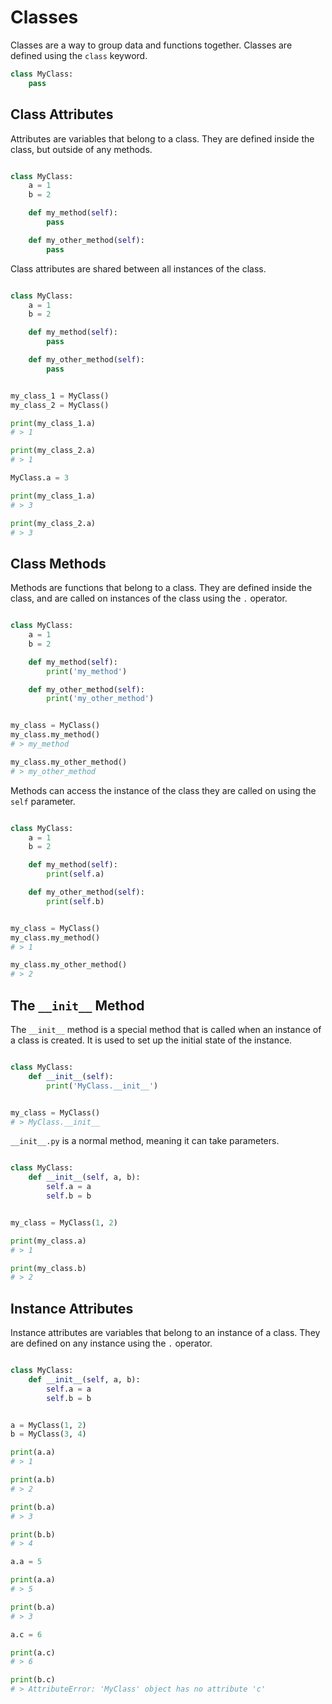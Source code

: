 # Classes

Classes are a way to group data and functions together. Classes are defined using the `class` keyword.

```python
class MyClass:
    pass
```

## Class Attributes

Attributes are variables that belong to a class. They are defined inside the class, but outside of any methods.

```python

class MyClass:
    a = 1
    b = 2

    def my_method(self):
        pass

    def my_other_method(self):
        pass
```

Class attributes are shared between all instances of the class.

```python

class MyClass:
    a = 1
    b = 2

    def my_method(self):
        pass

    def my_other_method(self):
        pass


my_class_1 = MyClass()
my_class_2 = MyClass()

print(my_class_1.a)
# > 1

print(my_class_2.a)
# > 1

MyClass.a = 3

print(my_class_1.a)
# > 3

print(my_class_2.a)
# > 3
```

## Class Methods

Methods are functions that belong to a class. They are defined inside the class, and are called on instances of the
class using the `.` operator.

```python

class MyClass:
    a = 1
    b = 2

    def my_method(self):
        print('my_method')

    def my_other_method(self):
        print('my_other_method')


my_class = MyClass()
my_class.my_method()
# > my_method

my_class.my_other_method()
# > my_other_method
```

Methods can access the instance of the class they are called on using the `self` parameter.

```python

class MyClass:
    a = 1
    b = 2

    def my_method(self):
        print(self.a)

    def my_other_method(self):
        print(self.b)


my_class = MyClass()
my_class.my_method()
# > 1

my_class.my_other_method()
# > 2
```

## The `__init__` Method

The `__init__` method is a special method that is called when an instance of a class is created. It is used to set up
the initial state of the instance.

```python

class MyClass:
    def __init__(self):
        print('MyClass.__init__')


my_class = MyClass()
# > MyClass.__init__
```

`__init__.py` is a normal method, meaning it can take parameters.

```python

class MyClass:
    def __init__(self, a, b):
        self.a = a
        self.b = b


my_class = MyClass(1, 2)

print(my_class.a)
# > 1

print(my_class.b)
# > 2
```

## Instance Attributes

Instance attributes are variables that belong to an instance of a class. They are defined on any instance using the `.`
operator.

```python

class MyClass:
    def __init__(self, a, b):
        self.a = a
        self.b = b


a = MyClass(1, 2)
b = MyClass(3, 4)

print(a.a)
# > 1

print(a.b)
# > 2

print(b.a)
# > 3

print(b.b)
# > 4

a.a = 5

print(a.a)
# > 5

print(b.a)
# > 3

a.c = 6

print(a.c)
# > 6

print(b.c)
# > AttributeError: 'MyClass' object has no attribute 'c'
```

